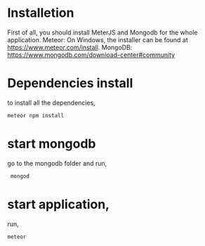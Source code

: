 # Installetion

First of all, you should install MeterJS and Mongodb for the whole application.
Meteor: On Windows, the installer can be found at https://www.meteor.com/install.
MongoDB: https://www.mongodb.com/download-center#community

# Dependencies install

to install all the dependencies,
```bash
meteor npm install
```

# start mongodb
go to the mongodb folder and run, 

```bash
 mongod
```

# start application,

run,
```bash
meteor
```
